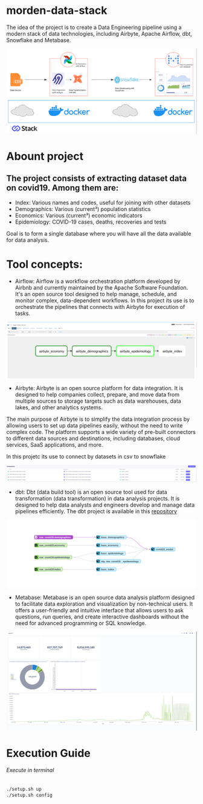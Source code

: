 # morden-data-stack

 The idea of the project is to create a Data Engineering pipeline using a modern stack of data technologies, including Airbyte, Apache Airflow, dbt, Snowflake and Metabase.

![Screenshot](docs/arquitetura.png)


# Abount project

## The project consists of extracting dataset data on covid19. Among them are:
- Index: Various names and codes, useful for joining with other datasets
- Demographics: Various (current³) population statistics
- Economics: Various (current³) economic indicators
- Epidemiology: COVID-19 cases, deaths, recoveries and tests

Goal is to form a single database where you will have all the data available for data analysis.

# Tool concepts:

- Airflow: Airflow is a workflow orchestration platform developed by Airbnb and currently maintained by the Apache Software Foundation. It's an open source tool designed to help manage, schedule, and monitor complex, data-dependent workflows.
In this project its use is to orchestrate the pipelines that connects with Airbyte for execution of tasks.

![Screenshot](docs/airflow.png)

- Airbyte: Airbyte is an open source platform for data integration. It is designed to help companies collect, prepare, and move data from multiple sources to storage targets such as data warehouses, data lakes, and other analytics systems.

The main purpose of Airbyte is to simplify the data integration process by allowing users to set up data pipelines easily, without the need to write complex code. The platform supports a wide variety of pre-built connectors to different data sources and destinations, including databases, cloud services, SaaS applications, and more.

In this projetc its use to connect by datasets in csv to snowflake

![Screenshot](docs/airbyte.png)

- dbt: Dbt (data build tool) is an open source tool used for data transformation (data transformation) in data analysis projects. It is designed to help data analysts and engineers develop and manage data pipelines efficiently.
The dbt project is available in this [repository](https://github.com/GeovanniGomes/dbt_model_morden_stack)


![Screenshot](docs/dbt.png)

- Metabase:  Metabase is an open source data analysis platform designed to facilitate data exploration and visualization by non-technical users. It offers a user-friendly and intuitive interface that allows users to ask questions, run queries, and create interactive dashboards without the need for advanced programming or SQL knowledge.

![Screenshot](docs/metabase.png)


# Execution Guide
###### Execute in terminal
 ```
 ./setup.sh up
 ./setup.sh config
```